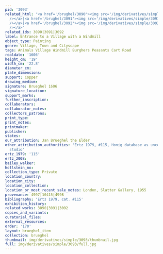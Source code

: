 ```yaml
---
pid: '3093'
related_html: "<a href='/brughel/3090'><img src='/img/derivatives/simple/3090/thumbnail.jpg'
  /></a>|<a href='/brughel/3091'><img src='/img/derivatives/simple/3091/thumbnail.jpg'
  /></a>|<a href='/brughel/3092'><img src='/img/derivatives/simple/3092/thumbnail.jpg'
  /></a>"
related_ids: 3090|3091|3092
label: Entrance to a Village with a Windmill
object_type: Painting
genre: Village, Town and Cityscape
tags: Animals Village Windmill Burghers Peasants Cart Road
realdate: '1606'
height_cm: '19'
width_cm: '22.8'
diameter_cm: 
plate_dimensions: 
support: Copper
drawing_medium: 
signature: Brueghel 1606
signature_location: 
support_marks: 
further_inscription: 
collaborators: 
collaborator_notes: 
collectors_patrons: 
print_type: 
print_notes: 
printmaker: 
publisher: 
states: 
our_attribution: Jan Brueghel the Elder
other_attribution_authorities: 'Ertz 1979, #115, Honig database as uncertain, possibly
  studio'
ertz_1979: '115'
ertz_2008: 
bailey_walker: 
hollstein_no: 
collection_type: Private
location_country: 
location_city: 
location_collection: 
location_or_most_recent_sale_notes: London, Slatter Gallery, 1955
provenance: 4997|10415|4998
bibliography: 'Ertz 1979, cat. #115'
exhibition_history: 
related_works: 3090|3091|3092
copies_and_variants: 
curatorial_files: 
external_resources: 
order: '170'
layout: brueghel_item
collection: brueghel
thumbnail: img/derivatives/simple/3093/thumbnail.jpg
full: img/derivatives/simple/3093/full.jpg
---
```

